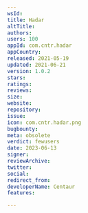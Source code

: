 ```yaml
---
wsId: 
title: Hadar
altTitle: 
authors: 
users: 100
appId: com.cntr.hadar
appCountry: 
released: 2021-05-19
updated: 2021-06-21
version: 1.0.2
stars: 
ratings: 
reviews: 
size: 
website: 
repository: 
issue: 
icon: com.cntr.hadar.png
bugbounty: 
meta: obsolete
verdict: fewusers
date: 2023-06-13
signer: 
reviewArchive: 
twitter: 
social: 
redirect_from: 
developerName: Centaur
features: 

---
```


